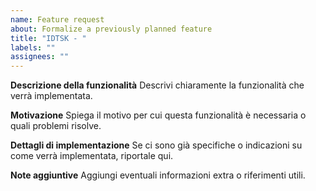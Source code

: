 ```yaml
---
name: Feature request
about: Formalize a previously planned feature
title: "IDTSK - "
labels: ""
assignees: ""
---
```


**Descrizione della funzionalità**
Descrivi chiaramente la funzionalità che verrà implementata.

**Motivazione**
Spiega il motivo per cui questa funzionalità è necessaria o quali problemi risolve.

**Dettagli di implementazione**
Se ci sono già specifiche o indicazioni su come verrà implementata, riportale qui.

**Note aggiuntive**
Aggiungi eventuali informazioni extra o riferimenti utili.
